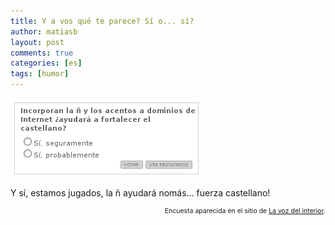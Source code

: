 ```yaml
---
title: Y a vos qué te parece? Sí o... sí?
author: matiasb
layout: post
comments: true
categories: [es]
tags: [humor]
---
```

<img title="poll" src="/images/2008/08/poll.png" alt="Encuesta en La voz del interior" width="306" height="126" />

Y sí, estamos jugados, la ñ ayudará nomás&#8230; fuerza castellano!

<p style="font-size: 75%; text-align: right;">
  Encuesta aparecida en el sitio de <a href="http://www.lavoz.com.ar" target="_blank">La voz del interior</a>.
</p>
